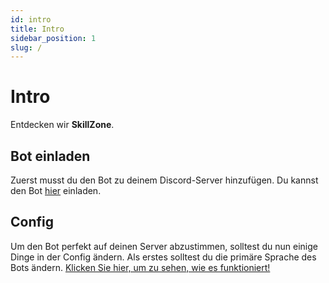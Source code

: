 ```yaml
---
id: intro
title: Intro
sidebar_position: 1
slug: /
---
```


# Intro

Entdecken wir **SkillZone**.

## Bot einladen
Zuerst musst du den Bot zu deinem Discord-Server hinzufügen. Du kannst den Bot [hier](https://www.example.comhttps://discord.com/api/oauth2/authorize?client_id=710539381433434163&permissions=413592316998&scope=bot%20applications.commands) einladen.

## Config
Um den Bot perfekt auf deinen Server abzustimmen, solltest du nun einige Dinge in der Config ändern. Als erstes solltest du
die primäre Sprache des Bots ändern. [Klicken Sie hier, um zu sehen, wie es funktioniert!](/config/language)
